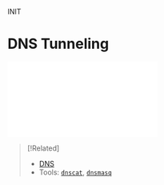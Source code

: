 
INIT
# DNS Tunneling
![See my OSCP notes on DNS tunneling](../../../../OSCP/tunneling/DNS-tunneling.md)

> [!Related]
> - [DNS](../../../../networking/DNS/DNS.md)
> - Tools: [`dnscat`](../../../../OSCP/tunneling/dnscat.md), [`dnsmasq`](../../../../OSCP/tunneling/DNS-tunneling.md)

